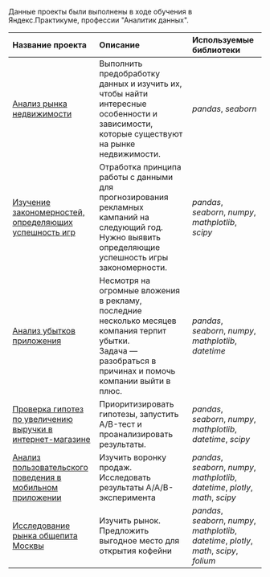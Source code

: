 Данные проекты были выполнены в ходе обучения в Яндекс.Практикуме, профессии "Аналитик данных".

| Название проекта | Описание | Используемые библиотеки | 
| :---------------------- | :---------------------- | :---------------------- |
| [Анализ рынка недвижимости](sale_of_apartments) | Выполнить предобработку данных и изучить их, чтобы найти интересные особенности и зависимости, которые существуют на рынке недвижимости.| *pandas*, *seaborn* |
  [Изучение закономерностей, определяющих успешность игр](prediction_and_analysis_console_games) | Отработка принципа работы с данными для прогнозирования рекламных кампаний на следующий год. Нужно выявить определяющие успешность игры закономерности. | *pandas*, *seaborn*, *numpy*, *mathplotlib*, *scipy* |
  [Анализ убытков приложения](business_metrics_advertisment) | Несмотря на огромные вложения в рекламу, последние несколько месяцев компания терпит убытки. <br> Задача — разобраться в причинах и помочь компании выйти в плюс. | *pandas*, *seaborn*, *numpy*, *mathplotlib*, *datetime* |
  [Проверка гипотез по увеличению выручки в интернет-магазине](hypothesis_and_ab_test) | Приоритизировать гипотезы, запустить A/B-тест и проанализировать результаты.| *pandas*, *seaborn*, *numpy*, *mathplotlib*, *datetime*, *scipy* |
  [Анализ пользовательского поведения в мобильном приложении](startup_funnel_and_aab_test) | Изучить воронку продаж. Исследовать результаты A/A/B-эксперимента| *pandas*, *seaborn*, *numpy*, *mathplotlib*, *datetime*, *plotly*, *math*, *scipy* |
[Исследование рынка общепита Москвы](opening_of_cafe) | Изучить рынок. Предложить выгодное место для открытия кофейни | *pandas*, *seaborn*, *numpy*, *mathplotlib*, *datetime*, *plotly*, *math*, *scipy*, *folium*
